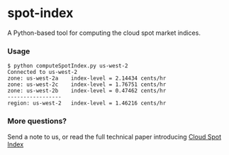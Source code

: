 # spot-index
A Python-based tool for computing the cloud spot market indices.

### Usage
```
$ python computeSpotIndex.py us-west-2
Connected to us-west-2
zone: us-west-2a    index-level = 2.14434 cents/hr
zone: us-west-2c    index-level = 1.76751 cents/hr
zone: us-west-2b    index-level = 0.47462 cents/hr
-----------------
region: us-west-2   index-level = 1.46216 cents/hr

```

### More questions?
Send a note to us, or read the full technical paper introducing [Cloud Spot Index](IMC2017.pdf)
